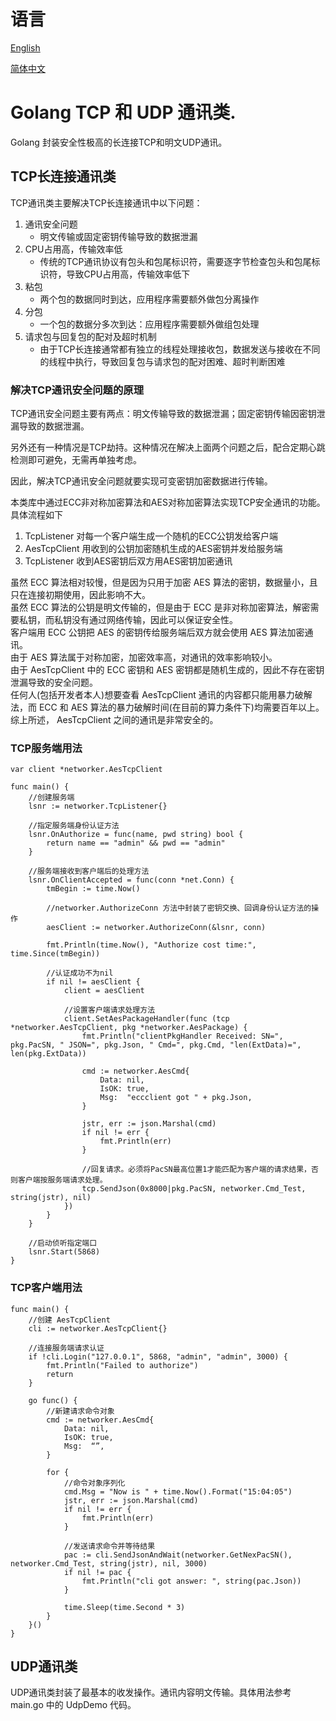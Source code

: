 # 语言 
[English](README.md) 

[简体中文](README.zh_cn.md) 

# Golang TCP 和 UDP 通讯类. 

Golang 封装安全性极高的长连接TCP和明文UDP通讯。 



## TCP长连接通讯类 

TCP通讯类主要解决TCP长连接通讯中以下问题： 

1. 通讯安全问题 
    - 明文传输或固定密钥传输导致的数据泄漏
2. CPU占用高，传输效率低 
    - 传统的TCP通讯协议有包头和包尾标识符，需要逐字节检查包头和包尾标识符，导致CPU占用高，传输效率低下 
3. 粘包 
    - 两个包的数据同时到达，应用程序需要额外做包分离操作 
4. 分包 
    - 一个包的数据分多次到达：应用程序需要额外做组包处理 
5. 请求包与回复包的配对及超时机制 
    - 由于TCP长连接通常都有独立的线程处理接收包，数据发送与接收在不同的线程中执行，导致回复包与请求包的配对困难、超时判断困难 

### 解决TCP通讯安全问题的原理 

TCP通讯安全问题主要有两点：明文传输导致的数据泄漏；固定密钥传输因密钥泄漏导致的数据泄漏。 

另外还有一种情况是TCP劫持。这种情况在解决上面两个问题之后，配合定期心跳检测即可避免，无需再单独考虑。 

因此，解决TCP通讯安全问题就要实现可变密钥加密数据进行传输。 

本类库中通过ECC非对称加密算法和AES对称加密算法实现TCP安全通讯的功能。具体流程如下 
1. TcpListener 对每一个客户端生成一个随机的ECC公钥发给客户端
2. AesTcpClient 用收到的公钥加密随机生成的AES密钥并发给服务端
3. TcpListener 收到AES密钥后双方用AES密钥加密通讯 

虽然 ECC 算法相对较慢，但是因为只用于加密 AES 算法的密钥，数据量小，且只在连接初期使用，因此影响不大。<br />
虽然 ECC 算法的公钥是明文传输的，但是由于 ECC 是非对称加密算法，解密需要私钥，而私钥没有通过网络传输，因此可以保证安全性。<br />
客户端用 ECC 公钥把 AES 的密钥传给服务端后双方就会使用 AES 算法加密通讯。<br />
由于 AES 算法属于对称加密，加密效率高，对通讯的效率影响较小。<br />
由于 AesTcpClient 中的 ECC 密钥和 AES 密钥都是随机生成的，因此不存在密钥泄漏导致的安全问题。<br />
任何人(包括开发者本人)想要查看 AesTcpClient 通讯的内容都只能用暴力破解法，而 ECC 和 AES 算法的暴力破解时间(在目前的算力条件下)均需要百年以上。<br />
综上所述， AesTcpClient 之间的通讯是非常安全的。 

### TCP服务端用法 

``` golang 
var client *networker.AesTcpClient 

func main() { 
	//创建服务端 
	lsnr := networker.TcpListener{} 

	//指定服务端身份认证方法 
	lsnr.OnAuthorize = func(name, pwd string) bool { 
		return name == "admin" && pwd == "admin" 
	} 

	//服务端接收到客户端后的处理方法 
	lsnr.OnClientAccepted = func(conn *net.Conn) { 
		tmBegin := time.Now() 

		//networker.AuthorizeConn 方法中封装了密钥交换、回调身份认证方法的操作 
		aesClient := networker.AuthorizeConn(&lsnr, conn) 

		fmt.Println(time.Now(), "Authorize cost time:", time.Since(tmBegin)) 

		//认证成功不为nil 
		if nil != aesClient { 
			client = aesClient 

			//设置客户端请求处理方法 
			client.SetAesPackageHandler(func (tcp *networker.AesTcpClient, pkg *networker.AesPackage) { 
				fmt.Println("clientPkgHandler Received: SN=", pkg.PacSN, " JSON=", pkg.Json, " Cmd=", pkg.Cmd, "len(ExtData)=", len(pkg.ExtData)) 

				cmd := networker.AesCmd{ 
					Data: nil, 
					IsOK: true, 
					Msg:  "eccclient got " + pkg.Json, 
				} 

				jstr, err := json.Marshal(cmd) 
				if nil != err { 
					fmt.Println(err) 
				} 

				//回复请求。必须将PacSN最高位置1才能匹配为客户端的请求结果，否则客户端按服务端请求处理。
				tcp.SendJson(0x8000|pkg.PacSN, networker.Cmd_Test, string(jstr), nil) 
			}) 
		} 
	} 

	//启动侦听指定端口 
	lsnr.Start(5868) 
} 
``` 

### TCP客户端用法 

``` golang 
func main() { 
	//创建 AesTcpClient
	cli := networker.AesTcpClient{}

	//连接服务端请求认证
	if !cli.Login("127.0.0.1", 5868, "admin", "admin", 3000) {
		fmt.Println("Failed to authorize")
		return
	}

	go func() {
		//新建请求命令对象
		cmd := networker.AesCmd{
			Data: nil,
			IsOK: true,
			Msg:  “”,
		}

		for {
			//命令对象序列化
			cmd.Msg = "Now is " + time.Now().Format("15:04:05")
			jstr, err := json.Marshal(cmd)
			if nil != err {
				fmt.Println(err)
			}

			//发送请求命令并等待结果
			pac := cli.SendJsonAndWait(networker.GetNexPacSN(), networker.Cmd_Test, string(jstr), nil, 3000)
			if nil != pac {
				fmt.Println("cli got answer: ", string(pac.Json))
			}

			time.Sleep(time.Second * 3)
		}
	}()
}
``` 

## UDP通讯类

UDP通讯类封装了最基本的收发操作。通讯内容明文传输。具体用法参考 main.go 中的 UdpDemo 代码。
